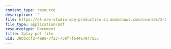 ```yaml
---
content_type: resource
description: ''
file: https://ol-ocw-studio-app-production.s3.amazonaws.com/courses/2-003sc-engineering-dynamics-fall-2011/39bbccf24e8a7f23738ffb4467847555_1xJJu5p3dD0.pdf
file_type: application/pdf
resourcetype: Document
title: 3play pdf file
uid: 39bbccf2-4e8a-7f23-738f-fb4467847555
---
```

